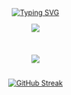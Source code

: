 <div align="center">

[![Typing SVG](https://readme-typing-svg.demolab.com?font=Fira+Code&weight=700&size=25&pause=2&color=F7AD7D&background=FFF5EC00&center=true&random=false&width=500&lines=Talha+Sahni;Laravel+Developer;Flutter+Developer;Custom+Software+Developer;A.P.I+Developer)](https://git.io/typing-svg)

<p align="center">
    <img src="https://skillicons.dev/icons?i=git,github,vscode,phpstorm,html,css,js,bootstrap,php,laravel,vue,postman,docker,flutter,firebase" />
</p>
<br>

![](https://komarev.com/ghpvc/?username=talhatech116&style=for-the-badge)
<br><br>

<!-- 🔥 GitHub Streak Stats -->
[![GitHub Streak](https://streak-stats.demolab.com?user=talhatech116&theme=radical&hide_border=true&border_radius=10)](https://git.io/streak-stats)

</div>



